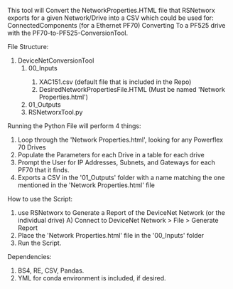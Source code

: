 This tool will Convert the NetworkProperties.HTML file that RSNetworx exports for a given Network/Drive into a CSV which could be used for:
  ConnectedComponents (for a Ethernet PF70)
  Converting To a PF525 drive with the PF70-to-PF525-ConversionTool.

File Structure:

<ol>
  <li>DeviceNetConversionTool
     <ol>
       <li>00_Inputs</li>
           <ol>
             <li>XAC151.csv (default file that is included in the Repo)</li>
             <li>DesiredNetworkPropertiesFile.HTML (Must be named 'Network Properties.html')</li>
           </ol>
        <li>01_Outputs</li>
        <li>RSNetworxTool.py</li>
     </ol>
</ol>

Running the Python File will perform 4 things:
  1) Loop through the 'Network Properties.html', looking for any Powerflex 70 Drives
  2) Populate the Parameters for each Drive in a table for each drive
  3) Prompt the User for IP Addresses, Subnets, and Gateways for each PF70 that it finds.
  4) Exports a CSV in the '01_Outputs' folder with a name matching the one mentioned in the 'Network Properties.html' file

How to use the Script:
  1) use RSNetworx to Generate a Report of the DeviceNet Network (or the individual drive)
    A) Connect to DeviceNet Network > File > Generate Report
  2) Place the 'Network Properties.html' file in the '00_Inputs' folder
  3) Run the Script.

Dependencies:
  1) BS4, RE, CSV, Pandas.
  2) YML for conda environment is included, if desired.
    
